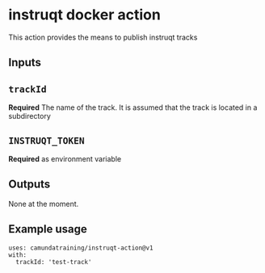 # instruqt docker action

This action provides the means to publish instruqt tracks

## Inputs

## `trackId`

**Required** The name of the track. It is assumed that the track is located in a subdirectory

## `INSTRUQT_TOKEN`

**Required** as environment variable

## Outputs

None at the moment.

## Example usage

```
uses: camundatraining/instruqt-action@v1
with:
  trackId: 'test-track'
```
